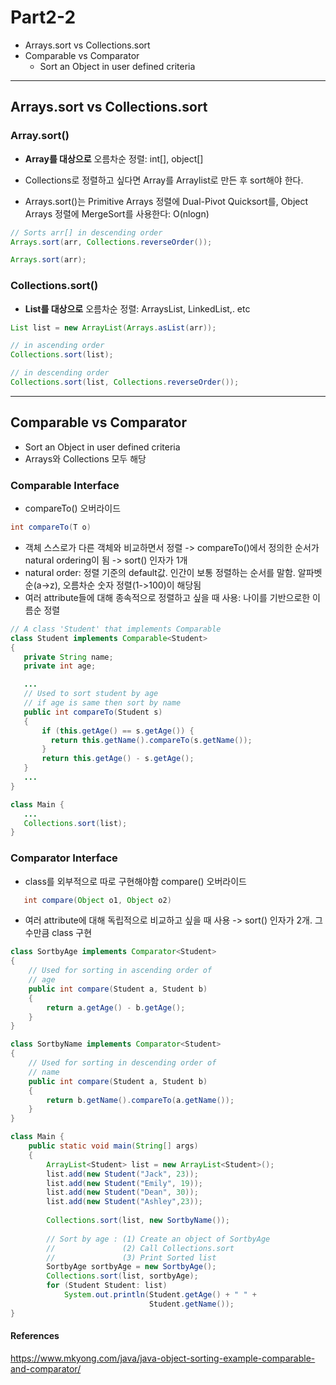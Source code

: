 # Part2-2
* Arrays.sort vs Collections.sort
* Comparable vs Comparator
  * Sort an Object in user defined criteria

---------------------------------------------------------------

## Arrays.sort vs Collections.sort
### Array.sort()
* **Array를 대상으로** 오름차순 정렬: int[], object[]

* Collections로 정렬하고 싶다면 Array를 Arraylist로 만든 후 sort해야 한다.
* Arrays.sort()는 Primitive Arrays 정렬에 Dual-Pivot Quicksort를, Object Arrays 정렬에 MergeSort를 사용한다: O(nlogn) 

```java
// Sorts arr[] in descending order
Arrays.sort(arr, Collections.reverseOrder());

Arrays.sort(arr);
```
### Collections.sort()
* **List를 대상으로** 오름차순 정렬: ArraysList, LinkedList,. etc

```java
List list = new ArrayList(Arrays.asList(arr));

// in ascending order
Collections.sort(list);

// in descending order
Collections.sort(list, Collections.reverseOrder());
```

-----------------------------------------------------------------------------------
## Comparable vs Comparator
  * Sort an Object in user defined criteria
  * Arrays와 Collections 모두 해당
  
### Comparable Interface
* compareTo() 오버라이드 
```java
int compareTo(T o)
```

* 객체 스스로가 다른 객체와 비교하면서 정렬 -> compareTo()에서 정의한 순서가 natural ordering이 됨 -> sort() 인자가 1개
* natural order: 정렬 기준의 default값. 인간이 보통 정렬하는 순서를 말함. 알파벳순(a->z), 오름차순 숫자 정렬(1->100)이 해당됨
* 여러 attribute들에 대해 종속적으로 정렬하고 싶을 때 사용: 나이를 기반으로한 이름순 정렬

 ```java
// A class 'Student' that implements Comparable
class Student implements Comparable<Student>
{
    private String name;
    private int age;
 
    ...
    // Used to sort student by age 
    // if age is same then sort by name
    public int compareTo(Student s)
    {
        if (this.getAge() == s.getAge()) {
          return this.getName().compareTo(s.getName());
        }
        return this.getAge() - s.getAge();
    }
    ...
}

class Main {
    ...
    Collections.sort(list);
}
```

### Comparator Interface
* class를 외부적으로 따로 구현해야함 compare() 오버라이드 
```java
   int compare(Object o1, Object o2)
```

* 여러 attribute에 대해 독립적으로 비교하고 싶을 때 사용 -> sort() 인자가 2개. 그 수만큼 class 구현

```java
class SortbyAge implements Comparator<Student>
{
    // Used for sorting in ascending order of
    // age
    public int compare(Student a, Student b)
    {
        return a.getAge() - b.getAge();
    }
}

class SortbyName implements Comparator<Student>
{
    // Used for sorting in descending order of
    // name
    public int compare(Student a, Student b)
    {
        return b.getName().compareTo(a.getName());
    }
}

class Main {
    public static void main(String[] args)
    {
        ArrayList<Student> list = new ArrayList<Student>();
        list.add(new Student("Jack", 23));
        list.add(new Student("Emily", 19));
        list.add(new Student("Dean", 30));
        list.add(new Student("Ashley",23));
        
        Collections.sort(list, new SortbyName());
        
        // Sort by age : (1) Create an object of SortbyAge
        //               (2) Call Collections.sort
        //               (3) Print Sorted list
        SortbyAge sortbyAge = new SortbyAge();
        Collections.sort(list, sortbyAge);  
        for (Student Student: list)
            System.out.println(Student.getAge() + " " +
                               Student.getName());     
}

```

#### References
https://www.mkyong.com/java/java-object-sorting-example-comparable-and-comparator/ 
